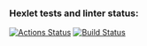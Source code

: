 ### Hexlet tests and linter status:
[![Actions Status](https://github.com/deusmg/python-project-50/workflows/hexlet-check/badge.svg)](https://github.com/deusmg/python-project-50/actions)
[![Build Status](https://github.com/deusmg/python-project-50/workflows/gendiff_check/badge.svg)](https://github.com/deusmg/python-project-50/actions)